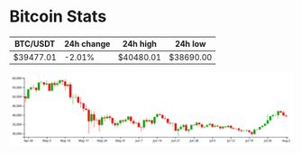 # Bitcoin Stats

BTC/USDT|24h change|24h high|24h low|
|---|---|---|---|
|$39477.01|-2.01%|$40480.01|$38690.00|

<img src="./chart.svg">

